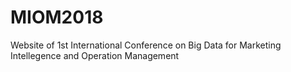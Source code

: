 # MIOM2018
Website of 1st International Conference on Big Data for Marketing Intellegence and Operation Management
